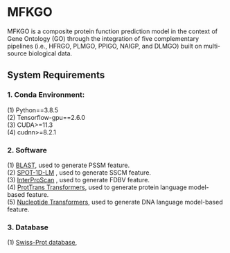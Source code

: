# MFKGO

MFKGO is a composite protein function prediction model in the context of Gene Ontology (GO) through the integration of five complementary pipelines (i.e., HFRGO, PLMGO, PPIGO, NAIGP, and DLMGO) built on multi-source biological data. 

## System Requirements
### 1. Conda Environment: 
(1) Python==3.8.5  
(2) Tensorflow-gpu==2.6.0  
(3) CUDA>=11.3  
(4) cudnn>=8.2.1 
### 2. Software  
(1) <a href="https://ftp.ncbi.nlm.nih.gov/blast/executables/blast+/LATEST/">BLAST</a>, used to generate PSSM feature.  
(2) <a href="https://github.com/jas-preet/SPOT-1D-LM">SPOT-1D-LM</a> , used to generate SSCM feature.  
(3) <a href="https://www.ebi.ac.uk/interpro/download/">InterProScan</a> , used to generate FDBV feature.  
(4) <a href="https://github.com/agemagician/ProtTrans">ProtTrans Transformers</a>, used to generate protein language model-based feature.  
(5) <a href="https://github.com/instadeepai/nucleotide-transformer">Nucleotide Transformers</a>, used to generate DNA language model-based feature.
### 3. Database  
(1) <a href="https://ftp.uniprot.org/pub/databases/uniprot/current_release/knowledgebase/complete/uniprot_sprot.fasta.gz">Swiss-Prot database</a>,
 


